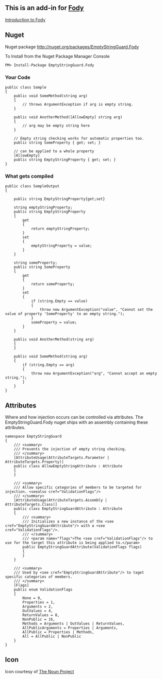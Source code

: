 ## This is an add-in for [Fody](https://github.com/Fody/Fody/) 

[Introduction to Fody](http://github.com/Fody/Fody/wiki/SampleUsage)

## Nuget 

Nuget package http://nuget.org/packages/EmptyStringGuard.Fody 

To Install from the Nuget Package Manager Console 
    
    PM> Install-Package EmptyStringGuard.Fody

### Your Code

	public class Sample
	{
		public void SomeMethod(string arg)
		{
			// throws ArgumentException if arg is empty string.
		}

		public void AnotherMethod([AllowEmpty] string arg)
		{
			// arg may be empty string here
		}

		// Empty string checking works for automatic properties too.
		public string SomeProperty { get; set; }

		// can be applied to a whole property
		[AllowEmpty] 
		public string EmptyStringProperty { get; set; }
	}

### What gets compiled 

    public class SampleOutput
    {

        public string EmptyStringProperty{get;set}
    
        string emptyStringProperty;
        public string EmptyStringProperty
        {
            get
            {
                return emptyStringProperty;
            }
            set
            {
                emptyStringProperty = value;
            }
        }
    
        string someProperty;
        public string SomeProperty
        {
            get
            {
                return someProperty;
            }
            set
            {
                if (string.Empty == value)
                {
                    throw new ArgumentException("value", "Cannot set the value of property 'SomeProperty' to an empty string.");
                }
                someProperty = value;
            }
        }

        public void AnotherMethod(string arg)
        {
        }

        public void SomeMethod(string arg)
        {
            if (string.Empty == arg)
            {
				throw new ArgumentException("arg", "Cannot accept an empty string.");
            }
        }
    }
    
## Attributes

Where and how injection occurs can be controlled via attributes. The EmptyStringGuard.Fody nuget ships with an assembly containing these attributes.

    namespace EmptyStringGuard
    {
        /// <summary>
        /// Prevents the injection of empty string checking.
        /// </summary>
        [AttributeUsage(AttributeTargets.Parameter | AttributeTargets.Property)]
        public class AllowEmptyStringAttribute : Attribute
        {
        }
        
        /// <summary>
        /// Allow specific categories of members to be targeted for injection. <seealso cref="ValidationFlags"/>
        /// </summary>
        [AttributeUsage(AttributeTargets.Assembly | AttributeTargets.Class)]
        public class EmptyStringGuardAttribute : Attribute
        {
            /// <summary>
            /// Initializes a new instance of the <see cref="EmptyStringGuardAttribute"/> with a <see cref="ValidationFlags"/>.
            /// </summary>
            /// <param name="flags">The <see cref="ValidationFlags"/> to use for the target this attribute is being applied to.</param>
            public EmptyStringGuardAttribute(ValidationFlags flags)
            {
            }
        }
        
        /// <summary>
        /// Used by <see cref="EmptyStringGuardAttribute"/> to taget specific categories of members.
        /// </summary>
        [Flags]
        public enum ValidationFlags
        {
            None = 0,
            Properties = 1,
            Arguments = 2,
            OutValues = 4,
            ReturnValues = 8,
            NonPublic = 16,
            Methods = Arguments | OutValues | ReturnValues,
            AllPublicArguments = Properties | Arguments,
            AllPublic = Properties | Methods,
            All = AllPublic | NonPublic
        }
    }


## Icon

Icon courtesy of [The Noun Project](http://thenounproject.com)
